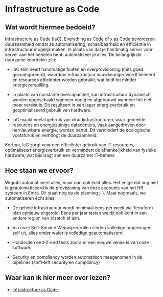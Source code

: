 # Infrastructure as Code

## Wat wordt hiermee bedoeld?
Infrastructure as Code (IaC), Everything as Code of x as Code bevorderen duurzaamheid omdat ze automatisering, schaalbaarheid en efficiëntie in infrastructuur mogelijk maken. In plaats van dat je handmatig server voor server aan het beheren bent, automatiseer je alles. De belangrijkste duurzame voordelen zijn:

- IaC elimineert handmatige fouten en overprovisioning (mits goed geconfigureerd), waardoor infrastructuur nauwkeuriger wordt beheerd en resources efficiënter worden gebruikt, wat leidt tot minder energieverspilling.

- In plaats van constante overcapaciteit, kan infrastructuur dynamisch worden opgeschaald wanneer nodig en afgebouwd wanneer het niet meer vereist is. Dit resulteert in een lager energieverbruik en geoptimaliseerd gebruik van hardware.

- IaC maakt veelal gebruik van cloudinfrastructuren, waar gedeelde resources en energiezuinige datacenters, vaak aangedreven door hernieuwbare energie, worden benut. Dit vermindert de ecologische voetafdruk en verhoogt de duurzaamheid.

Kortom, IaC zorgt voor een efficiënter gebruik van IT-resources, optimaliseert energieverbruik en vermindert de afhankelijkheid van fysieke hardware, wat bijdraagt aan een duurzamer IT-beheer.

## Hoe staan we ervoor?
Wigo4it automatiseert alles, maar dan ook écht alles. Het enige dat nog niet is geautomatiseerd is de provisioning van onze accounts van het HR systeem in Entra. Dit staat nog op de planning ;-). Maar nogmaals, we automatiseren écht alles:

- De gehele infrastructuur wordt minimaal eens per week via Terraform plan opnieuw uitgerold. Eens per jaar testen we dit ook écht in een andere region van scratch af aan.

- Via onze Self-Service Wegwijzer rollen steden volledige omgevingen zelf uit, alles onder water is volledige geautomatiseerd. 

- Honderden end-2-end tests zodra er een nieuwe versie is van onze software.

- Security en compliancy worden automatisch meegenomen in de pipelines (shift-left security en compliancy)

## Waar kan ik hier meer over lezen?
- [Infrastructure as Code](https://en.wikipedia.org/wiki/Infrastructure_as_code)